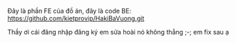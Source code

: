 Đây là phần FE của đồ án, đây là code BE: https://github.com/kietprovip/HakiBaVuong.git

Thầy ơi cái đăng nhập đăng ký em sửa hoài nó không thẳng ;-; em fix sau ạ